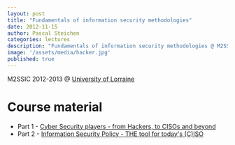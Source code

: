 ```yaml
---
layout: post
title: "Fundamentals of information security methodologies"
date: 2012-11-15
author: Pascal Steichen
categories: lectures
description: "Fundamentals of information security methodologies @ M2SSIC 2012-2013 @ University of Lorraine"
image: '/assets/media/hacker.jpg'
published: true
---
```


M2SSIC 2012-2013 @ [University of Lorraine](http://www.univ-lorraine.fr/)

# Course material

- Part 1 - [Cyber Security players - from Hackers, to CISOs and beyond](/assets/media/infosec_players_2012.pdf)
- Part 2 - [Information Security Policy - THE tool for today's (C)ISO](/assets/media/infosec_isopolicy_2012.pdf)

